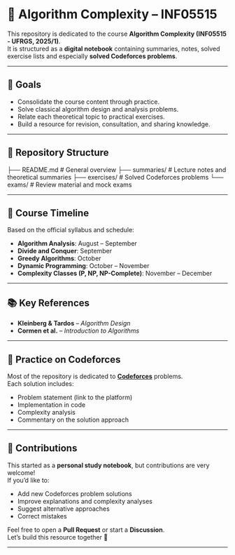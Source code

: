 # 📘 Algorithm Complexity – INF05515

This repository is dedicated to the course **Algorithm Complexity (INF05515 - UFRGS, 2025/1)**.  
It is structured as a **digital notebook** containing summaries, notes, solved exercise lists and especially **solved Codeforces problems**.  

---

## 🎯 Goals
- Consolidate the course content through practice.  
- Solve classical algorithm design and analysis problems.  
- Relate each theoretical topic to practical exercises.  
- Build a resource for revision, consultation, and sharing knowledge.  

---

## 📂 Repository Structure
├── README.md     # General overview
├── summaries/    # Lecture notes and theoretical summaries
├── exercises/    # Solved Codeforces problems
└── exams/        # Review material and mock exams

---

## 📅 Course Timeline
Based on the official syllabus and schedule:

- **Algorithm Analysis**: August – September  
- **Divide and Conquer**: September  
- **Greedy Algorithms**: October  
- **Dynamic Programming**: October – November  
- **Complexity Classes (P, NP, NP-Complete)**: November – December  

---

## 📚 Key References
- **Kleinberg & Tardos** – *Algorithm Design*  
- **Cormen et al.** – *Introduction to Algorithms*  

---

## 🚀 Practice on Codeforces
Most of the repository is dedicated to **[Codeforces](https://codeforces.com/)** problems.  
Each solution includes:
- Problem statement (link to the platform)  
- Implementation in code  
- Complexity analysis  
- Commentary on the solution approach  

---

## 🤝 Contributions
This started as a **personal study notebook**, but contributions are very welcome!  
If you’d like to:  
- Add new Codeforces problem solutions  
- Improve explanations and complexity analyses  
- Suggest alternative approaches  
- Correct mistakes  

Feel free to open a **Pull Request** or start a **Discussion**.  
Let’s build this resource together 🚀  

---